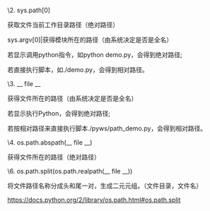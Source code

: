 \2. sys.path[0]

获取文件当前工作目录路径（绝对路径）

sys.argv[0]|获得模块所在的路径（由系统决定是否是全名）

若显示调用python指令，如python demo.py，会得到绝对路径;

若直接执行脚本，如./demo.py，会得到相对路径。

\3. __ file __

获得文件所在的路径（由系统决定是否是全名）

若显示执行Python，会得到绝对路径;

若按相对路径来直接执行脚本./pyws/path_demo.py，会得到相对路径。

\4. os.path.abspath(__ file __)

获得文件所在的路径（绝对路径）

\6. os.path.split(os.path.realpath(__ file __))

将文件路径名称分成头和尾一对，生成二元元组。（文件目录，文件名）

https://docs.python.org/2/library/os.path.html#os.path.split

